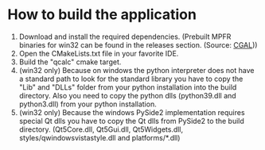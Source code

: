 # How to build the application

1. Download and install the required dependencies. (Prebuilt MPFR binaries for win32 can be found in the releases
   section. (Source: [CGAL](https://github.com/CGAL/cgal/releases)))
2. Open the CMakeLists.txt file in your favorite IDE.
3. Build the "qcalc" cmake target.
4. (win32 only) Because on windows the python interpreter does not have a standard path to look for the standard library
   you have to copy the "Lib" and "DLLs" folder from your python installation into the build directory. Also you need to copy the python dlls (python39.dll and python3.dll) from your python installation.
5. (win32 only) Because the windows PySide2 implementation requires special Qt dlls you have to copy
the Qt dlls from PySide2 to the build directory. (Qt5Core.dll, Qt5Gui.dll, Qt5Widgets.dll, styles/qwindowsvistastyle.dll and platforms/*.dll)